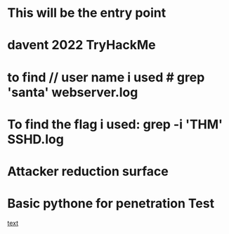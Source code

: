 # This will be the entry point
# davent 2022 TryHackMe 
# to find // user name i used # grep 'santa' webserver.log 
# To find the flag i used: grep -i 'THM' SSHD.log
# Attacker reduction surface




# Basic pythone for penetration Test

[text](<../The lab is for python basics.xml>)